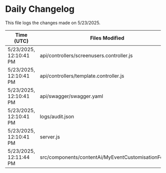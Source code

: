 # Daily Changelog

This file logs the changes made on 5/23/2025.

| Time (UTC)             | Files Modified                    | Changes (Addition/Deletion) |
|------------------------|-----------------------------------|-----------------------------|
| 5/23/2025, 12:10:41 PM | api/controllers/screenusers.controller.js | 4 Additions & 4 Deletions |
| 5/23/2025, 12:10:41 PM | api/controllers/template.controller.js | 1 Additions & 0 Deletions |
| 5/23/2025, 12:10:41 PM | api/swagger/swagger.yaml | 33 Additions & 0 Deletions |
| 5/23/2025, 12:10:41 PM | logs/audit.json | 15 Additions & 15 Deletions |
| 5/23/2025, 12:10:41 PM | server.js | 44 Additions & 44 Deletions |
| 5/23/2025, 12:11:44 PM | src/components/contentAi/MyEventCustomisationForm.js | 1 Additions & 1 Deletions|
